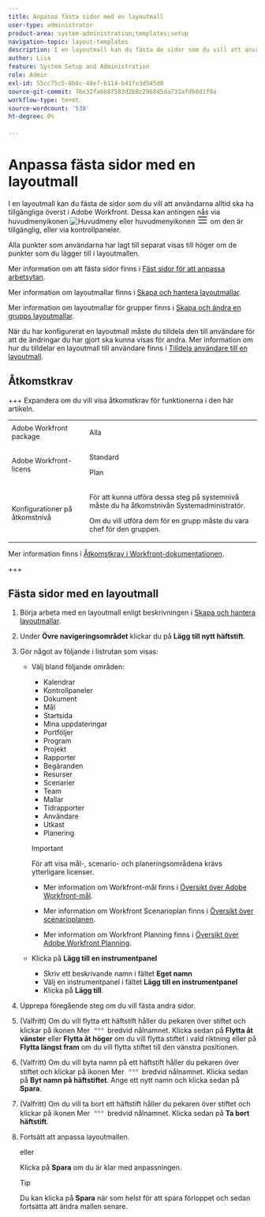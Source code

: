 ```yaml
---
title: Anpassa fästa sidor med en layoutmall
user-type: administrator
product-area: system-administration;templates;setup
navigation-topic: layout-templates
description: I en layoutmall kan du fästa de sidor som du vill att användarna alltid ska ha tillgängliga överst i Adobe Workfront. Dessa kan antingen vara sidor som du kommer åt via huvudmenyn eller kontrollpaneler.
author: Lisa
feature: System Setup and Administration
role: Admin
exl-id: 55cc75c5-8b8c-48e7-b114-b41fe3d545d8
source-git-commit: 76e32fa6b87583d2b8c296045da731afdb6d1f9a
workflow-type: tm+mt
source-wordcount: '538'
ht-degree: 0%

---
```


# Anpassa fästa sidor med en layoutmall

I en layoutmall kan du fästa de sidor som du vill att användarna alltid ska ha tillgängliga överst i Adobe Workfront. Dessa kan antingen nås via huvudmenyikonen ![Huvudmeny](assets/main-menu-icon.png) eller huvudmenyikonen ![Huvudmeny](assets/main-menu-icon-left-nav.png) om den är tillgänglig, eller via kontrollpaneler.

Alla punkter som användarna har lagt till separat visas till höger om de punkter som du lägger till i layoutmallen.

Mer information om att fästa sidor finns i [Fäst sidor för att anpassa arbetsytan](../../../workfront-basics/the-new-workfront-experience/pin-pages.md).

Mer information om layoutmallar finns i [Skapa och hantera layoutmallar](../../../administration-and-setup/customize-workfront/use-layout-templates/create-and-manage-layout-templates.md).

Mer information om layoutmallar för grupper finns i [Skapa och ändra en grupps layoutmallar](../../../administration-and-setup/manage-groups/work-with-group-objects/create-and-modify-a-groups-layout-templates.md).

När du har konfigurerat en layoutmall måste du tilldela den till användare för att de ändringar du har gjort ska kunna visas för andra. Mer information om hur du tilldelar en layoutmall till användare finns i [Tilldela användare till en layoutmall](../use-layout-templates/assign-users-to-layout-template.md).

## Åtkomstkrav

+++ Expandera om du vill visa åtkomstkrav för funktionerna i den här artikeln.

<table style="table-layout:auto"> 
 <col> 
 <col> 
 <tbody> 
  <tr> 
   <td>Adobe Workfront package</td> 
   <td><p>Alla</p></td> 
  </tr> 
  <tr> 
   <td>Adobe Workfront-licens</td> 
   <td><p>Standard</p>
       <p>Plan</p></td>
  </tr> 
  </tr> 
  <tr> 
   <td>Konfigurationer på åtkomstnivå</td> 
   <td> <p>För att kunna utföra dessa steg på systemnivå måste du ha åtkomstnivån Systemadministratör.</p>
        <p>Om du vill utföra dem för en grupp måste du vara chef för den gruppen.</p> </td> 
  </tr> 
 </tbody> 
</table>

Mer information finns i [Åtkomstkrav i Workfront-dokumentationen](/help/quicksilver/administration-and-setup/add-users/access-levels-and-object-permissions/access-level-requirements-in-documentation.md).

+++

## Fästa sidor med en layoutmall

1. Börja arbeta med en layoutmall enligt beskrivningen i [Skapa och hantera layoutmallar](../../../administration-and-setup/customize-workfront/use-layout-templates/create-and-manage-layout-templates.md).
1. Under **Övre navigeringsområdet** klickar du på **Lägg till nytt häftstift**.

1. Gör något av följande i listrutan som visas:

   * Välj bland följande områden:

      * Kalendrar
      * Kontrollpaneler
      * Dokument
      * Mål
      * Startsida
      * Mina uppdateringar
      * Portföljer
      * Program
      * Projekt
      * Rapporter
      * Begäranden
      * Resurser
      * Scenarier
      * Team
      * Mallar
      * Tidrapporter
      * Användare
      * Utkast
      * Planering

     >[!IMPORTANT]
     >
     >För att visa mål-, scenario- och planeringsområdena krävs ytterligare licenser.
     >
     >* Mer information om Workfront-mål finns i [Översikt över Adobe Workfront-mål](../../../workfront-goals/goal-management/wf-goals-overview.md).
     >
     >* Mer information om Workfront Scenarioplan finns i [Översikt över scenarioplanen](../../../scenario-planner/scenario-planner-overview.md).
     >
     >* Mer information om Workfront Planning finns i [Översikt över Adobe Workfront Planning](/help/quicksilver/planning/general/planning-overview.md).

   * Klicka på **Lägg till en instrumentpanel**
      * Skriv ett beskrivande namn i fältet <!--**Quick link name**-->**Eget namn**
      * Välj en instrumentpanel i fältet **Lägg till en instrumentpanel** <!-- dropdown for existing or canvas dashboard, called "Choose a dashboard" now -->
      * Klicka på **Lägg till**.

1. Upprepa föregående steg om du vill fästa andra sidor.

1. (Valfritt) Om du vill flytta ett häftstift håller du pekaren över stiftet och klickar på ikonen Mer ![Mer](assets/more-icon.png) bredvid nålnamnet. Klicka sedan på **Flytta åt vänster** eller **Flytta åt höger** om du vill flytta stiftet i vald riktning eller på **Flytta längst fram** om du vill flytta stiftet till den vänstra positionen.

1. (Valfritt) Om du vill byta namn på ett häftstift håller du pekaren över stiftet och klickar på ikonen Mer ![Mer](assets/more-icon.png) bredvid nålnamnet. Klicka sedan på **Byt namn på häftstiftet**. Ange ett nytt namn och klicka sedan på **Spara**.

1. (Valfritt) Om du vill ta bort ett häftstift håller du pekaren över stiftet och klickar på ikonen Mer ![Mer](assets/more-icon.png) bredvid nålnamnet. Klicka sedan på **Ta bort häftstift**.

1. Fortsätt att anpassa layoutmallen.

   eller

   Klicka på **Spara** om du är klar med anpassningen.

   >[!TIP]
   >
   >Du kan klicka på **Spara** när som helst för att spara förloppet och sedan fortsätta att ändra mallen senare.
